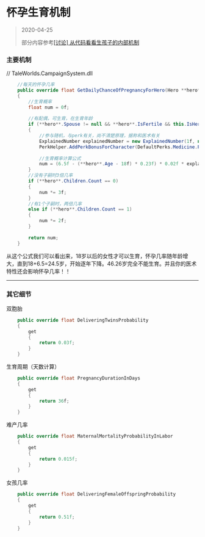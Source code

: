 # 怀孕生育机制

> 2020-04-25
>
> 部分内容参考[[讨论] 从代码看看生孩子的内部机制](http://bbs.mountblade.com.cn/thread-2060307-1-1.html)



### 主要机制

// TaleWorlds.CampaignSystem.dll

```C#
    //每天的怀孕几率
    public override float GetDailyChanceOfPregnancyForHero(Hero **hero**)
    {
        //生育概率
        float num = 0f;
        
        //有配偶，可生育，在生育年龄
        if (**hero**.Spouse != null && **hero**.IsFertile && this.IsHeroAgeSuitableForPregnancy(**hero**))
        {
            //参与随机，与perk有关，尚不清楚原理，据称和医术有关
            ExplainedNumber explainedNumber = new ExplainedNumber(1f, null);
            PerkHelper.AddPerkBonusForCharacter(DefaultPerks.Medicine.PerfectHealth, **hero**.Clan.Leader.CharacterObject, ref explainedNumber);
            
            //生育概率计算公式
            num = (6.5f - (**hero**.Age - 18f) * 0.23f) * 0.02f * explainedNumber.ResultNumber;
        }
        //没有子嗣时3倍几率
        if (**hero**.Children.Count == 0)
        {
            num *= 3f;
        }
        //有1个子嗣时，两倍几率
        else if (**hero**.Children.Count == 1)
        {
            num *= 2f;
        }
        
        return num;
    }
```

从这个公式我们可以看出来，18岁以后的女性才可以生育，怀孕几率随年龄增大，直到18+6.5=24.5岁，开始逐年下降。46.26岁完全不能生育。并且你的医术特性还会影响怀孕几率！！

---



### 其它细节

双胞胎

```C#
    public override float DeliveringTwinsProbability
    {
        get
        {
            return 0.03f;
        }
    }
```
生育周期（天数计算）

```c#
    public override float PregnancyDurationInDays
    {
        get
        {
            return 36f;
        }
    }
```
难产几率

```c#
    public override float MaternalMortalityProbabilityInLabor
    {
        get
        {
            return 0.015f;
        }
    }
```
女孩几率

```c#
    public override float DeliveringFemaleOffspringProbability
    {
        get
        {
            return 0.51f;
        }
    }
```